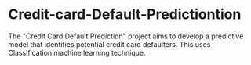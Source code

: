# Credit-card-Default-Predictiontion
The "Credit Card Default Prediction" project aims to develop a predictive model that identifies potential credit card defaulters. This uses Classification machine learning technique.
